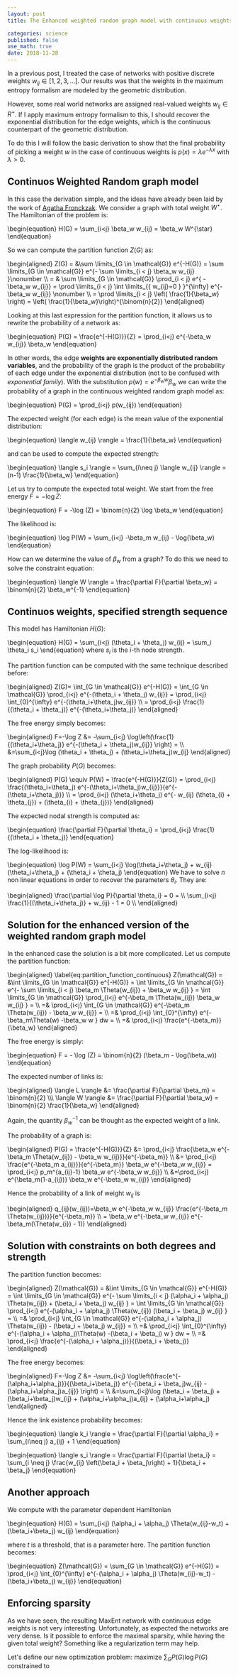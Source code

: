 ```yaml
---
layout: post
title: The Enhanced weighted random graph model with continuous weights

categories: science
published: false
use_math: true
date: 2018-11-28
---
```



In a previous post, I treated the case of networks with positive discrete weights $w_{ij} \in [1,2,3,\ldots ]$.
Our results was that the weights in the maximum entropy formalism are modeled by the geometric distribution.

However, some real world networks are assigned real-valued weights $w_{ij} \in R^+$.
If I apply maximum entropy formalism to this, I should recover the exponential distribution for the edge weights, which is the continuous counterpart of the geometric distribution.

To do this I will follow the basic derivation to show that the final probability of picking a weight $w$ in the case of continuous weights is $p(x)=\lambda e^{-\lambda x}$ with $\lambda>0$.

Continuos Weighted Random graph model
-------------------------------------

In this case the derivation simple, and the ideas have already been laid by the work of [Agatha Fronckzak](https://journals.aps.org/pre/pdf/10.1103/PhysRevE.85.056113). We consider a graph with total weight $W^\star$. The Hamiltonian of the problem is:

\begin{equation}
H(G) = \sum_{i<j} \beta_w w_{ij} = \beta_w W^{\star}
\end{equation}

So we can compute the partition function $Z(G)$ as:

\begin{aligned}
Z(G) = &\sum \limits_{G \in \mathcal{G}} e^{-H(G)}  = \sum \limits_{G \in \mathcal{G}} e^{- \sum \limits_{i < j} \beta_w w_{ij} }\nonumber \\\\ = & \sum \limits_{G \in \mathcal{G}} \prod_{i < j} e^{ - \beta_w w_{ij}} = \prod \limits_{i < j} \int \limits_{\{ w_{ij}=0 \} }^{\infty} e^{- \beta_w w_{ij}} \nonumber \\\\
= \prod \limits_{i < j} \left( \frac{1}{\beta_w} \right)  = \left( \frac{1}{\beta_w}\right)^{\binom{n}{2}}
\end{aligned}

Looking at this last expression for the partition function, it allows us to rewrite the probability of a network as:

\begin{equation}
P(G) = \frac{e^{-H(G)}}{Z} = \prod_{i<j} e^{-\beta_w w_{ij}} \beta_w 
\end{equation}

In other words, the edge **weights are exponentially distributed random variables**, and the probability of the graph is the product of the probability of each edge under the exponential distribution (not to be confused with *exponential family*).
With the substitution $p(w) = e^{-\beta_w w} \beta_w$ we can write the probability of a graph in the continuous weighted random graph model as:

\begin{equation}
P(G) = \prod_{i<j} p(w_{ij})
\end{equation}

The expected weight (for each edge) is the mean value of the exponential distribution:

\begin{equation}
\langle w_{ij} \rangle = \frac{1}{\beta_w}
\end{equation}

and can be used to compute the expected strength:

\begin{equation}
\langle s_i \rangle = \sum_{i\neq j} \langle w_{ij} \rangle = (n-1) \frac{1}{\beta_w}
\end{equation}

Let us try to compute the expected total weight. We start from the free energy $F=-\log Z$:

\begin{equation}
F = -\log (Z) = \binom{n}{2} \log \beta_w
\end{equation}

The likelihood is:

\begin{equation}
\log P(W) = \sum_{i<j}  -\beta_m w_{ij} - \log(\beta_w)
\end{equation}

How can we determine the value of $\beta_w$ from a graph? To do this we need to solve the constraint equation:

\begin{equation}
\langle W \rangle = \frac{\partial F}{\partial \beta_w} = \binom{n}{2} \beta_w^{-1}
\end{equation}

<!-- Now we make the substitution $p_w = e^{-\beta_w}$ and compute the derivatives of the free energy w.r.t $p_w$:

\begin{aligned}
\langle W \rangle = \frac{\partial F}{\partial p_w} = \frac{\partial F}{\partial \beta_w} \frac{\partial \beta_w}{\partial p_w} = \binom{n}{2} \frac{p_w}{\log p_w}
\end{aligned}

We now know the total weight of the empirical graph $W^\star$ and need to find the equation to choose $\beta_w$, so we equate $W^\star = \langle W \rangle$. Hence we need to solve the following equation:

\begin{equation}
-\binom{n}{2} \frac{e^{-\beta_w}}{\beta_w} - W^\star =0
\end{equation}

or equivalently:

\begin{equation}
\binom{n}{2} \frac{p_w}{\log p_w} - W^\star =0
\end{equation}

The solution for $p_w$ involves the calculation of the Lambert W function:

\begin{equation}
p_w = -\frac{2 W^\star}{n(n-1)} \mathrm{LambertW}\left( - \frac{n(n-1)}{2 W^\star}\right)
\end{equation} -->


Continuos weights, specified strength sequence
----------------------------------------------

This model has Hamiltonian $H(G)$:

\begin{equation}
H(G) = \sum_{i<j} (\theta_i + \theta_j) w_{ij} = \sum_i \theta_i s_i
\end{equation}
where $s_i$ is the $i$-th node strength.

The partition function can be computed with the same technique described before:

\begin{aligned}
Z(G)= \int_{G \in \mathcal{G}} e^{-H(G)} = \int_{G \in \mathcal{G}} \prod_{i<j} e^{-(\theta_i + \theta_j) w_{ij}} = \prod_{i<j} \int_{0}^{\infty} e^{-(\theta_i+\theta_j)w_{ij}} \\\\ = \prod_{i<j} \frac{1}{(\theta_i + \theta_j)} e^{-(\theta_i+\theta_j)}
\end{aligned}

The free energy simply becomes:

\begin{aligned}
F=-\log Z &= -\sum_{i<j} \log\left(\frac{1}{(\theta_i+\theta_j)} e^{-(\theta_i + \theta_j)w_{ij}} \right) = \\\\ &=\sum_{i<j}\log (\theta_i + \theta_j) + (\theta_i+\theta_j)w_{ij}
\end{aligned}

The graph probability $P(G)$ becomes:

\begin{aligned}
P(G) \equiv P(W) = \frac{e^{-H(G)}}{Z(G)} = \prod_{i<j} \frac{(\theta_i+\theta_j) e^{-(\theta_i+\theta_j)w_{ij}}}{e^{-(\theta_i+\theta_j)}} \\\\ = \prod_{i<j} (\theta_i+\theta_j) e^{- w_{ij} (\theta_{i} + \theta_{j}) + (\theta_{i} + \theta_{j})}
\end{aligned}

The expected nodal strength is computed as:

\begin{equation}
\frac{\partial F}{\partial \theta_i} = \prod_{i<j} \frac{1}{(\theta_i + \theta_j)}
\end{equation}

The log-likelihood is:

\begin{equation}
\log P(W) = \sum_{i<j} \log(\theta_i+\theta_j) + w_{ij}(\theta_i+\theta_j) + (\theta_i + \theta_j)
\end{equation}
We have to solve $n$ non linear equations in order to recover the parameters $\theta_i$. They are:

\begin{aligned}
\frac{\partial \log P}{\partial \theta_i} = 0 = \\\\
\sum_{i<j} \frac{1}{(\theta_i+\theta_j)} + w_{ij} - 1 = 0 \\\\
\end{aligned}

Solution for the enhanced version of the weighted random graph model
--------------------------------------------------------------------

In the enhanced case the solution is a bit more complicated.
Let us compute the partition function:

\begin{aligned}
\label{eq:partition_function_continuous}
Z(\mathcal{G}) = &\int \limits_{G \in \mathcal{G}} e^{-H(G)}  = \int \limits_{G \in \mathcal{G}} e^{- \sum \limits_{i < j} \beta_m \Theta(w_{ij}) + \beta_w w_{ij} } = \int \limits_{G \in \mathcal{G}} \prod_{i<j} e^{-\beta_m \Theta(w_{ij})  \beta_w w_{ij} } = \\\\ =& \prod_{i<j}
\int_{G \in \mathcal{G}} e^{-\beta_m \Theta(w_{ij}) - \beta_w w_{ij}} = \\\\ =& \prod_{i<j} \int_{0}^{\infty} e^{-\beta_m\Theta(w) -\beta_w w } dw = \\\\ =& \prod_{i<j} \frac{e^{-\beta_m}}{\beta_w}
\end{aligned}

The free energy is simply:

\begin{equation}
F = - \log (Z) = \binom{n}{2} (\beta_m - \log(\beta_w))
\end{equation}

The expected number of links is:

\begin{aligned}
\langle L \rangle &= \frac{\partial F}{\partial \beta_m} = \binom{n}{2} \\\\\\
\langle W \rangle &= \frac{\partial F}{\partial \beta_w} = \binom{n}{2} \frac{1}{\beta_w}
\end{aligned}

Again, the quantity $\beta_w^{-1}$ can be thought as the expected weight of a link.

The probability of a graph is:

\begin{aligned}
P(G) = \frac{e^{-H(G)}}{Z} &= \prod_{i<j} \frac{\beta_w e^{-\beta_m \Theta(w_{ij}) - \beta_w w_{ij}}}{e^{-\beta_m}} \\\\ &= \prod_{i<j} \frac{e^{-\beta_m a_{ij}}}{e^{-\beta_m}} \beta_w e^{-\beta_w w_{ij}} = \prod_{i<j} p_m^{a_{ij}-1} \beta_w e^{-\beta_w w_{ij}} \\\ &=\prod_{i<j} e^{\beta_m(1-a_{ij})} \beta_w e^{-\beta_w w_{ij}}
\end{aligned}

Hence the probability of a link of weight $w_{ij}$ is 

\begin{aligned}
q_{ij}(w_{ij})=\beta_w e^{-\beta_w w_{ij}} \frac{e^{-\beta_m \Theta(w_{ij})}}{e^{-\beta_m}} \\\\ = \beta_w e^{-\beta_w w_{ij}} e^{-\beta_m(\Theta(w_{i}) - 1)}
\end{aligned}

Solution with constraints on both degrees and strength
------------------------------------------------------

The partition function becomes:

\begin{aligned}
Z(\mathcal{G}) = &\int \limits_{G \in \mathcal{G}} e^{-H(G)}  = \int \limits_{G \in \mathcal{G}} e^{- \sum \limits_{i < j} \(\alpha_i + \alpha_j) \Theta(w_{ij}) + \(\beta_i + \beta_j) w_{ij} } = \int \limits_{G \in \mathcal{G}} \prod_{i<j} e^{-\(\alpha_i + \alpha_j) \Theta(w_{ij})  \(\beta_i + \beta_j) w_{ij} } = \\\\ =& \prod_{i<j}
\int_{G \in \mathcal{G}} e^{-\(\alpha_i + \alpha_j) \Theta(w_{ij}) - \(\beta_i + \beta_j) w_{ij}} = \\\\ =& \prod_{i<j} \int_{0}^{\infty} e^{-\(\alpha_i + \alpha_j)\Theta(w) -\(\beta_i + \beta_j) w } dw = \\\\ =& \prod_{i<j} \frac{e^{-\(\alpha_i + \alpha_j)}}{\(\beta_i + \beta_j)}
\end{aligned}

The free energy becomes:


\begin{aligned}
F=-\log Z &= -\sum_{i<j} \log\left(\frac{e^{-(\alpha_i+\alpha_j)}}{(\beta_i+\beta_j)} e^{-(\beta_i + \beta_j)w_{ij} - (\alpha_i+\alpha_j)a_{ij}} \right) = \\\\ &=\sum_{i<j}\log (\beta_i + \beta_j) + (\beta_i+\beta_j)w_{ij} + (\alpha_i+\alpha_j)a_{ij} + (\alpha_i+\alpha_j)
\end{aligned}

Hence the link existence probability becomes:

\begin{equation}
\langle k_i \rangle = \frac{\partial F}{\partial \alpha_i} = \sum_{i\neq j} a_{ij} + 1
\end{equation}

\begin{equation}
\langle s_i \rangle = \frac{\partial F}{\partial \beta_i} = \sum_{i \neq  j} \frac{w_{ij} \left(\beta_i + \beta_j\right) + 1}{\beta_i + \beta_j}
\end{equation}

Another approach
----------------

We compute with the parameter dependent Hamiltonian

\begin{equation}
H(G) = \sum_{i<j} (\alpha_i + \alpha_j) \Theta(w_{ij}-w_t) + (\beta_i+\beta_j) w_{ij}
\end{equation}

where $t$ is a threshold, that is a parameter here.
The partition function becomes:

\begin{equation}
Z(\mathcal{G}) = \sum_{G \in \mathcal{G}} e^{-H(G)} = \prod_{i<j} \int_{0}^{\infty} e^{-(\alpha_i + \alpha_j) \Theta(w_{ij}-w_t) - (\beta_i+\beta_j) w_{ij}}
\end{equation}

Enforcing sparsity
------------------

As we have seen, the resulting MaxEnt network with continuous edge weights is not very interesting.
Unfortunately, as expected the networks are very dense. Is it possible to enforce the maximal sparsity, while having the given total weight? Something like a regularization term may help.

Let's define our new optimization problem: maximize $\sum_G P(G) \log P(G)$ constrained to
